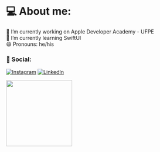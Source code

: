 # 💻 About me:
🔭 I’m currently working on Apple Developer Academy - UFPE<br>🌱 I’m currently learning SwiftUI<br>😄 Pronouns: he/his<br>

### 👤 Social: 
[![Instagram](https://img.shields.io/badge/Instagram-%23E4405F.svg?logo=Instagram&logoColor=white)](https://www.instagram.com/arthurmarsaro/)
[![LinkedIn](https://img.shields.io/badge/LinkedIn-%230077B5.svg?logo=linkedin&logoColor=white)](www.linkedin.com/in/arthur-marsaro-87a486230)

<!--
**arthurmarsar0/arthurmarsar0** is a ✨ _special_ ✨ repository because its `README.md` (this file) appears on your GitHub profile.

Here are some ideas to get you started:

- 🔭 I’m currently working on ...
- 🌱 I’m currently learning ...
- 👯 I’m looking to collaborate on ...
- 🤔 I’m looking for help with ...
- 💬 Ask me about ...
- 📫 How to reach me: ...
- 😄 Pronouns: ...
- ⚡ Fun fact: ...
-->

<div>
<a href="https://github.com/arthurmarsar0">
<img loading="lazy" height="180em" src="https://github-readme-stats.vercel.app/api/top-langs/?username=arthurmarsar0&layout=compact&langs_count=7&theme=swift"/>
<!-- <img loading="lazy" height="180em" src="https://github-readme-stats.vercel.app/api?username=arthurmarsar0&show_icons=true&theme=swift&include_all_commits=true&count_private=true"/> -->
</div>
